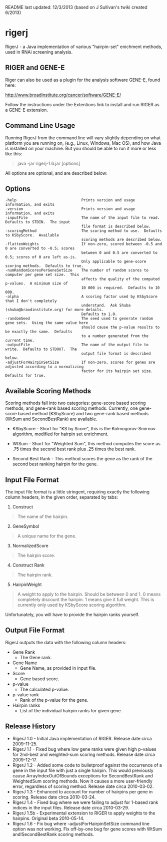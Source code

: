 README last updated: 12/3/2013 (based on J Sullivan's twiki created 6/2013)

rigerj
======

RigerJ - a Java implementation of various "hairpin-set" enichment methods, used in RNAi screening analysis.


RIGER and GENE-E
----------------

Riger can also be used as a plugin for the analysis software GENE-E, found here:

http://www.broadinstitute.org/cancer/software/GENE-E/

Follow the instructions under the Extentions link to install and run RIGER as a GENE-E extension.

Command Line Usage
------------------

Running RigerJ from the command line will vary slightly depending on what platform you are running on,
(e.g., Linux, Windows, Mac OS), and how Java is installed on your machine. But you should be able to
run it more or less like this:
> java -jar rigerj-1.6.jar [options]

All options are optional, and are described below:

Options
-------

    -help                             Prints version and usage information, and exits
    -version                          Prints version and usage information, and exits
    -inputFile                        The name of the input file to read.  Defaults to STDIN.  The input
                                      file format is described below.
    -scoringMethod                    The scoring method to use.  Defaults to KSbyScore.  Available
                                      scoring methods are described below.
    -flattenWeights                   If non-zero, scored between -0.5 and 0 are converted to -0.5; scores
                                      between 0 and 0.5 are converted to 0.5; scores of 0 are left as-is.
                                      Only applicable to gene-score scoring methods.  Defaults to true.
    -numRandomScoresPerGeneSetSize    The number of random scores to computer per gene set size.  This
                                      affects the quality of the computed p-values.  A minimum size of
                                      10 000 is required.  Defaults to 10 000.
    -alpha                            A scoring factor used by KSbyScore that I don't completely
                                      understand.  Ask Shuba (shuba@braodinstitute.org) for more details.
                                      Defaults to 1.0.
    -randomSeed                       The seed used to generate random gene sets.  Using the same value here
                                      should cause the p-value results to be exactly the same.  Defaults
                                      to a number generated from the current time.
    -outputFile                       The name of the output file to write.  Defaults to STDOUT.  The
                                      output file format is described below.
    -adjustForHairpinSetSize          If non-zero, scores for genes are adjusted according to a normalizing
                                      factor for its hairpin set size.  Defaults for true.

Available Scoring Methods
-------------------------

Scoring methods fall into two categories: gene-score based scoring methods; and gene-rank based scoring
methods. Currently, one gene-score based method (KSbyScore) and two gene-rank based methods (WtSum and
SecondBestRank) are available.

* KSbyScore - Short for "KS by Score", this is the Kolmogorov-Smirnov algorithm, modified for hairpin set enrichment.

* WtSum - Short for "Weighted Sum", this method computes the score as .75 times the second best rank plus .25
times the best rank.

* Second Best Rank - This method scores the gene as the rank of the second best ranking hairpin for the gene.

Input File Format
-----------------

The input file format is a little stringent, requiring exactly the following column headers, in the given
order, separated by tabs:

1. Construct
  > The name of the hairpin.
2. GeneSymbol
  > A unique name for the gene.
3. NormalizedScore
  > The hairpin score.
4. Construct Rank
  > The hairpin rank.
5. HairpinWeight
  > A weight to apply to the hairpin. Should be between 0 and 1. 0 means completely discount the hairpin.
  > 1 means give it full weight. This is currently only used by KSbyScore scoring algorithm.

Unfortunately, you will have to provide the hairpin ranks yourself.

Output File Format
------------------

RigerJ outputs the data with the following column headers:

* Gene Rank
  * The Gene rank.
* Gene Name
  * Gene Name, as provided in input file.
* Score
  * Gene based score.
* p-value
  * The calculated p-value.
* p-value rank
  * Rank of the p-value for the gene.
* Hairpin ranks
  * List of the individual hairpin ranks for given gene.

Release History
---------------

* RigerJ 1.0 - Initial Java implementation of RIGER. Release date circa 2009-11-25.
* RigerJ 1.1 - Fixed bug where low gene ranks were given high p-values for 2nd-best and weighted-sum
               scoring methods. Release date circa 2009-12-17.
* RigerJ 1.2 - Added some code to bulletproof against the occurrence of a gene in the input file with just
               a single hairpin. This would previously cause ArrayIndexOutOfBounds exceptions for
               SecondBestRank and WeightedSum scoring methods. Now it causes a more user-friendly error,
               regardless of scoring method. Release date circa 2010-03-02.
* RigerJ 1.3 - Enhanced to account for number of hairpins per gene in scoring. Release date circa 2010-03-24.
* RigerJ 1.4 - Fixed bug where we were failing to adjust for 1-based rank indices in the input files.
               Release date circa 2010-03-29.
* RigerJ 1.5b - Experimental extension to RIGER to apply weights to the hairpins. Original beta 2010-05-14.
* RigerJ 1.6 - Fix bug where -adjustForHairpinSetSize command line option was not working.
               Fix off-by-one bug for gene scores with WtSum and!SecondBestRank scoring methods.

